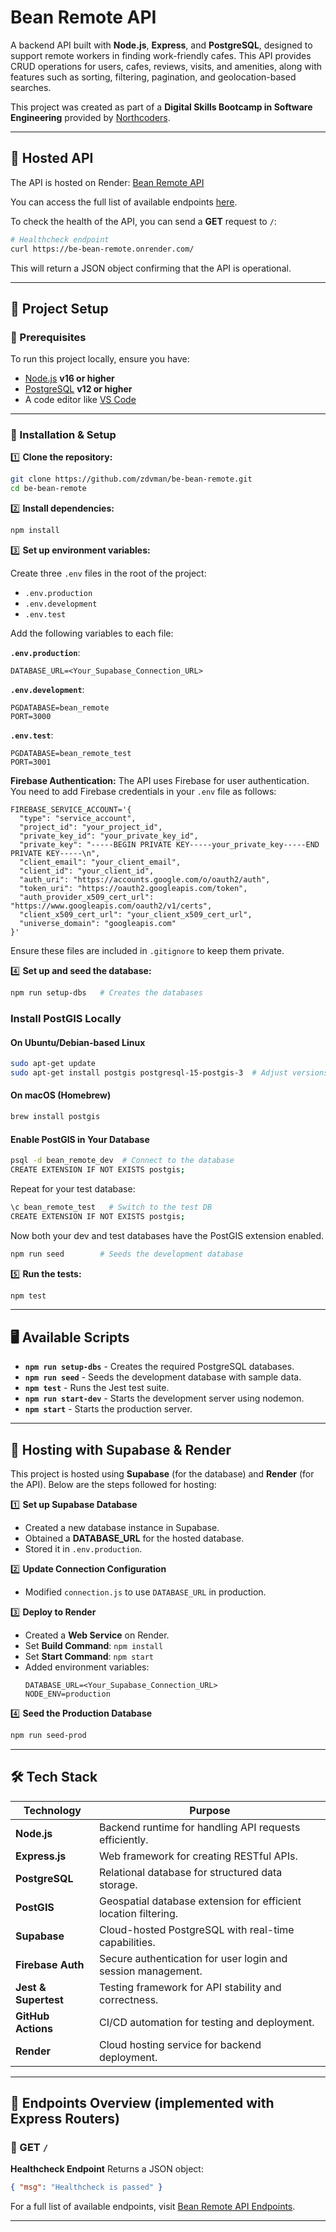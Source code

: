 # Bean Remote API

A backend API built with **Node.js**, **Express**, and **PostgreSQL**, designed to support remote workers in finding work-friendly cafes. This API provides CRUD operations for users, cafes, reviews, visits, and amenities, along with features such as sorting, filtering, pagination, and geolocation-based searches.

This project was created as part of a **Digital Skills Bootcamp in Software Engineering** provided by [Northcoders](https://northcoders.com/).

---

## 🔗 Hosted API

The API is hosted on Render: [Bean Remote API](https://be-bean-remote.onrender.com/api/)

You can access the full list of available endpoints [here](https://be-bean-remote.onrender.com/api/).

To check the health of the API, you can send a **GET** request to `/`:

```bash
# Healthcheck endpoint
curl https://be-bean-remote.onrender.com/
```

This will return a JSON object confirming that the API is operational.

---

## 📂 Project Setup

### 🔧 Prerequisites

To run this project locally, ensure you have:

- [Node.js](https://nodejs.org/) **v16 or higher**
- [PostgreSQL](https://www.postgresql.org/) **v12 or higher**
- A code editor like [VS Code](https://code.visualstudio.com/)

---

### 🚀 Installation & Setup

1️⃣ **Clone the repository:**

```bash
git clone https://github.com/zdvman/be-bean-remote.git
cd be-bean-remote
```

2️⃣ **Install dependencies:**

```bash
npm install
```

3️⃣ **Set up environment variables:**

Create three `.env` files in the root of the project:

- `.env.production`
- `.env.development`
- `.env.test`

Add the following variables to each file:

**`.env.production`**:

```env
DATABASE_URL=<Your_Supabase_Connection_URL>
```

**`.env.development`**:

```env
PGDATABASE=bean_remote
PORT=3000
```

**`.env.test`**:

```env
PGDATABASE=bean_remote_test
PORT=3001
```

**Firebase Authentication:**
The API uses Firebase for user authentication. You need to add Firebase credentials in your `.env` file as follows:

```env
FIREBASE_SERVICE_ACCOUNT='{
  "type": "service_account",
  "project_id": "your_project_id",
  "private_key_id": "your_private_key_id",
  "private_key": "-----BEGIN PRIVATE KEY-----your_private_key-----END PRIVATE KEY-----\n",
  "client_email": "your_client_email",
  "client_id": "your_client_id",
  "auth_uri": "https://accounts.google.com/o/oauth2/auth",
  "token_uri": "https://oauth2.googleapis.com/token",
  "auth_provider_x509_cert_url": "https://www.googleapis.com/oauth2/v1/certs",
  "client_x509_cert_url": "your_client_x509_cert_url",
  "universe_domain": "googleapis.com"
}'
```

Ensure these files are included in `.gitignore` to keep them private.

4️⃣ **Set up and seed the database:**

```bash
npm run setup-dbs   # Creates the databases
```

### Install PostGIS Locally

#### On Ubuntu/Debian-based Linux
```bash
sudo apt-get update
sudo apt-get install postgis postgresql-15-postgis-3  # Adjust versions if needed
```

#### On macOS (Homebrew)
```bash
brew install postgis
```

#### Enable PostGIS in Your Database
```bash
psql -d bean_remote_dev  # Connect to the database
CREATE EXTENSION IF NOT EXISTS postgis;
```

Repeat for your test database:
```bash
\c bean_remote_test   # Switch to the test DB
CREATE EXTENSION IF NOT EXISTS postgis;
```

Now both your dev and test databases have the PostGIS extension enabled.

```bash
npm run seed        # Seeds the development database
```

5️⃣ **Run the tests:**

```bash
npm test
```

---

## 🖥️ Available Scripts

- **`npm run setup-dbs`** - Creates the required PostgreSQL databases.
- **`npm run seed`** - Seeds the development database with sample data.
- **`npm test`** - Runs the Jest test suite.
- **`npm run start-dev`** - Starts the development server using nodemon.
- **`npm start`** - Starts the production server.

---

## 📡 Hosting with Supabase & Render

This project is hosted using **Supabase** (for the database) and **Render** (for the API). Below are the steps followed for hosting:

1️⃣ **Set up Supabase Database**
- Created a new database instance in Supabase.
- Obtained a **DATABASE_URL** for the hosted database.
- Stored it in `.env.production`.

2️⃣ **Update Connection Configuration**
- Modified `connection.js` to use `DATABASE_URL` in production.

3️⃣ **Deploy to Render**
- Created a **Web Service** on Render.
- Set **Build Command**: `npm install`
- Set **Start Command**: `npm start`
- Added environment variables:
  ```
  DATABASE_URL=<Your_Supabase_Connection_URL>
  NODE_ENV=production
  ```

4️⃣ **Seed the Production Database**

```bash
npm run seed-prod
```

---

## 🛠 Tech Stack

| **Technology**     | **Purpose**  |
|-------------------|-------------------|
| **Node.js**       | Backend runtime for handling API requests efficiently. |
| **Express.js**    | Web framework for creating RESTful APIs. |
| **PostgreSQL**    | Relational database for structured data storage. |
| **PostGIS**       | Geospatial database extension for efficient location filtering. |
| **Supabase**      | Cloud-hosted PostgreSQL with real-time capabilities. |
| **Firebase Auth** | Secure authentication for user login and session management. |
| **Jest & Supertest** | Testing framework for API stability and correctness. |
| **GitHub Actions** | CI/CD automation for testing and deployment. |
| **Render**        | Cloud hosting service for backend deployment. |

---

## 📌 Endpoints Overview (implemented with Express Routers)

### 📝 GET `/`

**Healthcheck Endpoint**
Returns a JSON object:
```json
{ "msg": "Healthcheck is passed" }
```

For a full list of available endpoints, visit [Bean Remote API Endpoints](https://be-bean-remote.onrender.com/api/).

---


